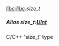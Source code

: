 _[libc](../../modules/libc/libc-module.md):[libc](../../modules/libc/libc-module.md).size\_t_
##### Alias size\_t:[UInt](../../modules/wonkey/wonkey-types-uint.md)
C/C++ 'size_t' type
